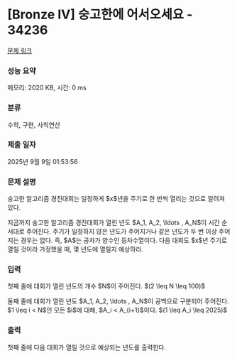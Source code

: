 # [Bronze IV] 숭고한에 어서오세요 - 34236 

[문제 링크](https://www.acmicpc.net/problem/34236) 

### 성능 요약

메모리: 2020 KB, 시간: 0 ms

### 분류

수학, 구현, 사칙연산

### 제출 일자

2025년 9월 9일 01:53:56

### 문제 설명

<p>숭고한 알고리즘 경진대회는 일정하게 $x$년을 주기로 한 번씩 열리는 것으로 알려져 있다. </p>

<p>지금까지 숭고한 알고리즘 경진대회가 열린 년도 $A_1, A_2, \ldots , A_N$이 시간 순서대로 주어진다. 주기가 일정하지 않은 년도가 주어지거나 같은 년도가 두 번 이상 주어지는 경우는 없다. 즉, $A$는 공차가 양수인 등차수열이다. 다음 대회도 $x$년 주기로 열릴 것이라 가정했을 때, 몇 년도에 열릴지 예상하라.</p>

### 입력 

 <p>첫째 줄에 대회가 열린 년도의 개수 $N$이 주어진다. $(2 \leq N \leq 100)$</p>

<p>둘째 줄에 대회가 열린 년도 $A_1, A_2, \ldots , A_N$이 공백으로 구분되어 주어진다. $1 \leq i < N$인 모든 $i$에 대해, $A_i < A_{i+1}$이다. $(1 \leq A_i \leq 2025)$ </p>

### 출력 

 <p>첫째 줄에 다음 대회가 열릴 것으로 예상되는 년도를 출력한다.</p>

